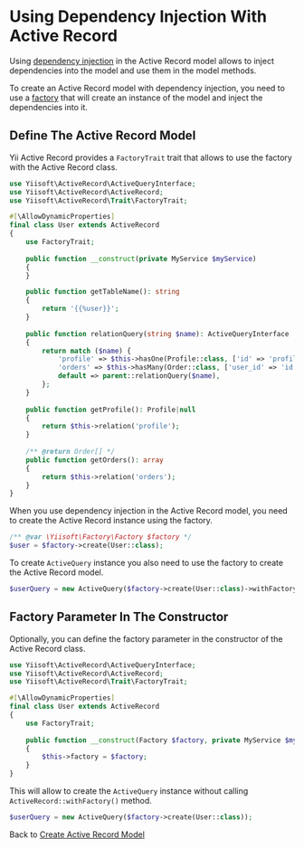 # Using Dependency Injection With Active Record

Using [dependency injection](https://github.com/yiisoft/di) in the Active Record model allows to inject dependencies 
into the model and use them in the model methods.

To create an Active Record model with dependency injection, you need to use 
a [factory](https://github.com/yiisoft/factory) that will create an instance of the model and inject the dependencies 
into it.

## Define The Active Record Model

Yii Active Record provides a `FactoryTrait` trait that allows to use the factory with the Active Record class.

```php
use Yiisoft\ActiveRecord\ActiveQueryInterface;
use Yiisoft\ActiveRecord\ActiveRecord;
use Yiisoft\ActiveRecord\Trait\FactoryTrait;

#[\AllowDynamicProperties]
final class User extends ActiveRecord
{
    use FactoryTrait;
    
    public function __construct(private MyService $myService)
    {
    }

    public function getTableName(): string
    {
        return '{{%user}}';
    }
    
    public function relationQuery(string $name): ActiveQueryInterface
    {
        return match ($name) {
            'profile' => $this->hasOne(Profile::class, ['id' => 'profile_id']),
            'orders' => $this->hasMany(Order::class, ['user_id' => 'id']),
            default => parent::relationQuery($name),
        };
    }
    
    public function getProfile(): Profile|null
    {
        return $this->relation('profile');
    }
    
    /** @return Order[] */
    public function getOrders(): array
    {
        return $this->relation('orders');
    }
}
```

When you use dependency injection in the Active Record model, you need to create the Active Record instance using 
the factory.

```php
/** @var \Yiisoft\Factory\Factory $factory */
$user = $factory->create(User::class);
```

To create `ActiveQuery` instance you also need to use the factory to create the Active Record model.

```php
$userQuery = new ActiveQuery($factory->create(User::class)->withFactory($factory));
```

## Factory Parameter In The Constructor

Optionally, you can define the factory parameter in the constructor of the Active Record class.

```php
use Yiisoft\ActiveRecord\ActiveQueryInterface;
use Yiisoft\ActiveRecord\ActiveRecord;
use Yiisoft\ActiveRecord\Trait\FactoryTrait;

#[\AllowDynamicProperties]
final class User extends ActiveRecord
{
    use FactoryTrait;
    
    public function __construct(Factory $factory, private MyService $myService)
    {
        $this->factory = $factory;
    }
}
```

This will allow to create the `ActiveQuery` instance without calling `ActiveRecord::withFactory()` method.

```php
$userQuery = new ActiveQuery($factory->create(User::class));
```

Back to [Create Active Record Model](docs/create-model.md)
